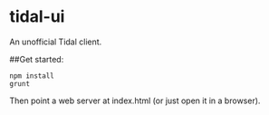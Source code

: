 # tidal-ui
An unofficial Tidal client.

##Get started:
```
npm install
grunt
```
Then point a web server at index.html (or just open it in a browser).

